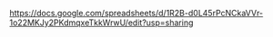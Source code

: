 https://docs.google.com/spreadsheets/d/1R2B-d0L45rPcNCkaVVr-1o22MKJy2PKdmqxeTkkWrwU/edit?usp=sharing
